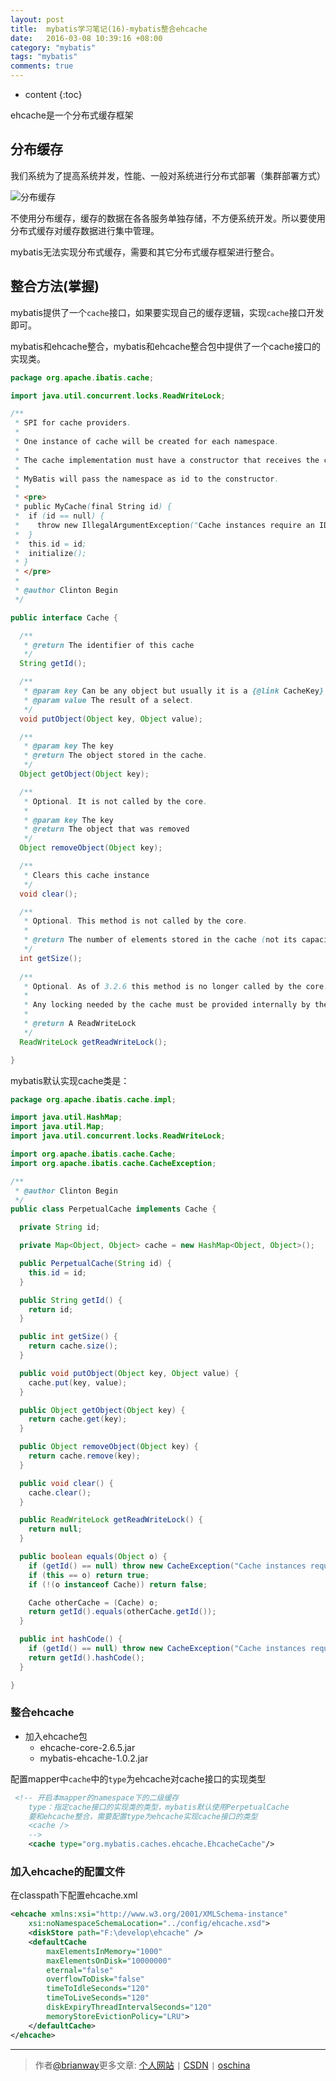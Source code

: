 ```yaml
---
layout: post
title:  mybatis学习笔记(16)-mybatis整合ehcache
date:   2016-03-08 10:39:16 +08:00
category: "mybatis"
tags: "mybatis"
comments: true
---
```


* content
{:toc}


ehcache是一个分布式缓存框架

## 分布缓存

我们系统为了提高系统并发，性能、一般对系统进行分布式部署（集群部署方式）

![分布缓存](http://7xph6d.com1.z0.glb.clouddn.com/mybatis_%E5%88%86%E5%B8%83%E7%BC%93%E5%AD%98.png)


不使用分布缓存，缓存的数据在各各服务单独存储，不方便系统开发。所以要使用分布式缓存对缓存数据进行集中管理。

mybatis无法实现分布式缓存，需要和其它分布式缓存框架进行整合。


## 整合方法(掌握)

mybatis提供了一个`cache`接口，如果要实现自己的缓存逻辑，实现`cache`接口开发即可。

mybatis和ehcache整合，mybatis和ehcache整合包中提供了一个cache接口的实现类。


~~~java
package org.apache.ibatis.cache;

import java.util.concurrent.locks.ReadWriteLock;

/**
 * SPI for cache providers.
 * 
 * One instance of cache will be created for each namespace.
 * 
 * The cache implementation must have a constructor that receives the cache id as an String parameter.
 * 
 * MyBatis will pass the namespace as id to the constructor.
 * 
 * <pre>
 * public MyCache(final String id) {
 *  if (id == null) {
 *    throw new IllegalArgumentException("Cache instances require an ID");
 *  }
 *  this.id = id;
 *  initialize();
 * }
 * </pre>
 *
 * @author Clinton Begin
 */

public interface Cache {

  /**
   * @return The identifier of this cache
   */
  String getId();

  /**
   * @param key Can be any object but usually it is a {@link CacheKey}
   * @param value The result of a select.
   */
  void putObject(Object key, Object value);

  /**
   * @param key The key
   * @return The object stored in the cache.
   */
  Object getObject(Object key);

  /**
   * Optional. It is not called by the core.
   * 
   * @param key The key
   * @return The object that was removed
   */
  Object removeObject(Object key);

  /**
   * Clears this cache instance
   */  
  void clear();

  /**
   * Optional. This method is not called by the core.
   * 
   * @return The number of elements stored in the cache (not its capacity).
   */
  int getSize();
  
  /** 
   * Optional. As of 3.2.6 this method is no longer called by the core.
   *  
   * Any locking needed by the cache must be provided internally by the cache provider.
   * 
   * @return A ReadWriteLock 
   */
  ReadWriteLock getReadWriteLock();

}
~~~


mybatis默认实现cache类是：

~~~java
package org.apache.ibatis.cache.impl;

import java.util.HashMap;
import java.util.Map;
import java.util.concurrent.locks.ReadWriteLock;

import org.apache.ibatis.cache.Cache;
import org.apache.ibatis.cache.CacheException;

/**
 * @author Clinton Begin
 */
public class PerpetualCache implements Cache {

  private String id;

  private Map<Object, Object> cache = new HashMap<Object, Object>();

  public PerpetualCache(String id) {
    this.id = id;
  }

  public String getId() {
    return id;
  }

  public int getSize() {
    return cache.size();
  }

  public void putObject(Object key, Object value) {
    cache.put(key, value);
  }

  public Object getObject(Object key) {
    return cache.get(key);
  }

  public Object removeObject(Object key) {
    return cache.remove(key);
  }

  public void clear() {
    cache.clear();
  }

  public ReadWriteLock getReadWriteLock() {
    return null;
  }

  public boolean equals(Object o) {
    if (getId() == null) throw new CacheException("Cache instances require an ID.");
    if (this == o) return true;
    if (!(o instanceof Cache)) return false;

    Cache otherCache = (Cache) o;
    return getId().equals(otherCache.getId());
  }

  public int hashCode() {
    if (getId() == null) throw new CacheException("Cache instances require an ID.");
    return getId().hashCode();
  }

}
~~~

### 整合ehcache

- 加入ehcache包
   - ehcache-core-2.6.5.jar
   - mybatis-ehcache-1.0.2.jar
   
配置mapper中`cache`中的`type`为ehcache对cache接口的实现类型

~~~xml
 <!-- 开启本mapper的namespace下的二级缓存
    type：指定cache接口的实现类的类型，mybatis默认使用PerpetualCache
    要和ehcache整合，需要配置type为ehcache实现cache接口的类型
    <cache />
    -->
    <cache type="org.mybatis.caches.ehcache.EhcacheCache"/>
~~~

### 加入ehcache的配置文件

在classpath下配置ehcache.xml


~~~xml
<ehcache xmlns:xsi="http://www.w3.org/2001/XMLSchema-instance"
	xsi:noNamespaceSchemaLocation="../config/ehcache.xsd">
	<diskStore path="F:\develop\ehcache" />
	<defaultCache 
		maxElementsInMemory="1000" 
		maxElementsOnDisk="10000000"
		eternal="false" 
		overflowToDisk="false" 
		timeToIdleSeconds="120"
		timeToLiveSeconds="120" 
		diskExpiryThreadIntervalSeconds="120"
		memoryStoreEvictionPolicy="LRU">
	</defaultCache>
</ehcache>
~~~

----

> 作者[@brianway](http://brianway.github.io/)更多文章: [个人网站](http://brianway.github.io/) `|` [CSDN](http://blog.csdn.net/h3243212/) `|` [oschina](http://my.oschina.net/brianway)

